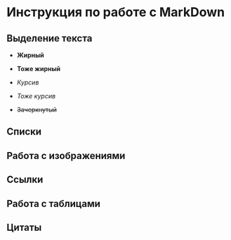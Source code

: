 # Инструкция по работе с MarkDown

## Выделение текста

* __Жирный__

* **Тоже жирный**

* *Курсив*

* _Тоже курсив_

* ~~Зачеркнутый~~

## Списки

## Работа с изображениями

## Ссылки

## Работа с таблицами

## Цитаты

